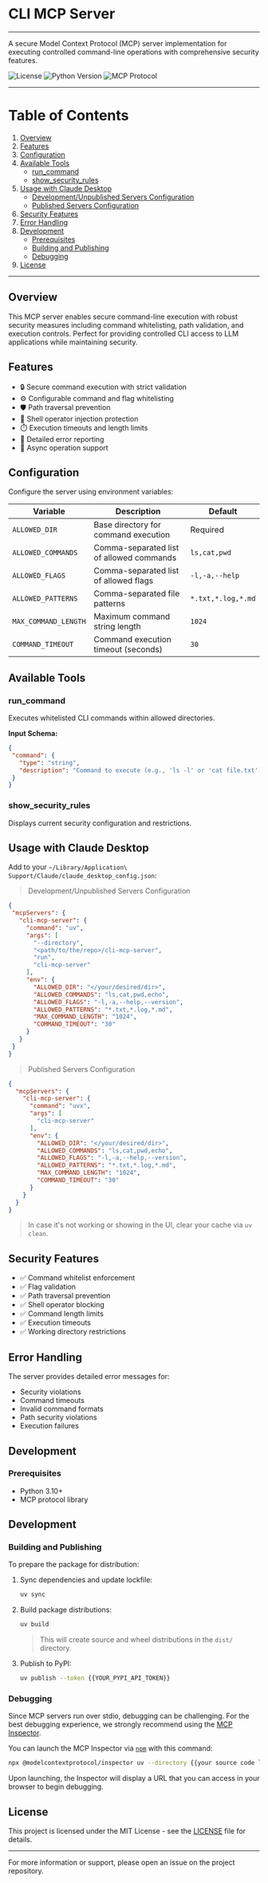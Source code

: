 # CLI MCP Server

---

A secure Model Context Protocol (MCP) server implementation for executing controlled command-line operations with
comprehensive security
features.

![License](https://img.shields.io/badge/license-MIT-blue.svg)
![Python Version](https://img.shields.io/badge/python-3.10%2B-blue)
![MCP Protocol](https://img.shields.io/badge/MCP-Compatible-green)

---

# Table of Contents

1. [Overview](#overview)
2. [Features](#features)
3. [Configuration](#configuration)
4. [Available Tools](#available-tools)
    - [run_command](#run_command)
    - [show_security_rules](#show_security_rules)
5. [Usage with Claude Desktop](#usage-with-claude-desktop)
    - [Development/Unpublished Servers Configuration](#developmentunpublished-servers-configuration)
    - [Published Servers Configuration](#published-servers-configuration)
6. [Security Features](#security-features)
7. [Error Handling](#error-handling)
8. [Development](#development)
    - [Prerequisites](#prerequisites)
    - [Building and Publishing](#building-and-publishing)
    - [Debugging](#debugging)
9. [License](#license)

---

## Overview

This MCP server enables secure command-line execution with robust security measures including command whitelisting, path
validation, and
execution controls. Perfect for providing controlled CLI access to LLM applications while maintaining security.

## Features

- 🔒 Secure command execution with strict validation
- ⚙️ Configurable command and flag whitelisting
- 🛡️ Path traversal prevention
- 🚫 Shell operator injection protection
- ⏱️ Execution timeouts and length limits
- 📝 Detailed error reporting
- 🔄 Async operation support

## Configuration

Configure the server using environment variables:

| Variable             | Description                              | Default            |
 |----------------------|------------------------------------------|--------------------|
| `ALLOWED_DIR`        | Base directory for command execution     | Required           |
| `ALLOWED_COMMANDS`   | Comma-separated list of allowed commands | `ls,cat,pwd`       |
| `ALLOWED_FLAGS`      | Comma-separated list of allowed flags    | `-l,-a,--help`     |
| `ALLOWED_PATTERNS`   | Comma-separated file patterns            | `*.txt,*.log,*.md` |
| `MAX_COMMAND_LENGTH` | Maximum command string length            | `1024`             |
| `COMMAND_TIMEOUT`    | Command execution timeout (seconds)      | `30`               |

## Available Tools

### run_command

Executes whitelisted CLI commands within allowed directories.

**Input Schema:**

 ```json
 {
  "command": {
    "type": "string",
    "description": "Command to execute (e.g., 'ls -l' or 'cat file.txt')"
  }
}
 ```

### show_security_rules

Displays current security configuration and restrictions.

## Usage with Claude Desktop

Add to your `~/Library/Application\ Support/Claude/claude_desktop_config.json`:

> Development/Unpublished Servers Configuration

 ```json
{
  "mcpServers": {
    "cli-mcp-server": {
      "command": "uv",
      "args": [
        "--directory",
        "<path/to/the/repo>/cli-mcp-server",
        "run",
        "cli-mcp-server"
      ],
      "env": {
        "ALLOWED_DIR": "</your/desired/dir>",
        "ALLOWED_COMMANDS": "ls,cat,pwd,echo",
        "ALLOWED_FLAGS": "-l,-a,--help,--version",
        "ALLOWED_PATTERNS": "*.txt,*.log,*.md",
        "MAX_COMMAND_LENGTH": "1024",
        "COMMAND_TIMEOUT": "30"
      }
    }
  }
}
 ```

> Published Servers Configuration

```json
{
  "mcpServers": {
    "cli-mcp-server": {
      "command": "uvx",
      "args": [
        "cli-mcp-server"
      ],
      "env": {
        "ALLOWED_DIR": "</your/desired/dir>",
        "ALLOWED_COMMANDS": "ls,cat,pwd,echo",
        "ALLOWED_FLAGS": "-l,-a,--help,--version",
        "ALLOWED_PATTERNS": "*.txt,*.log,*.md",
        "MAX_COMMAND_LENGTH": "1024",
        "COMMAND_TIMEOUT": "30"
      }
    }
  }
}
```
> In case it's not working or showing in the UI, clear your cache via `uv clean`.

## Security Features

- ✅ Command whitelist enforcement
- ✅ Flag validation
- ✅ Path traversal prevention
- ✅ Shell operator blocking
- ✅ Command length limits
- ✅ Execution timeouts
- ✅ Working directory restrictions

## Error Handling

The server provides detailed error messages for:

- Security violations
- Command timeouts
- Invalid command formats
- Path security violations
- Execution failures

## Development

### Prerequisites

- Python 3.10+
- MCP protocol library

## Development

### Building and Publishing

To prepare the package for distribution:

1. Sync dependencies and update lockfile:
    ```bash
    uv sync
    ```

2. Build package distributions:
    ```bash
    uv build
    ```

   > This will create source and wheel distributions in the `dist/` directory.

3. Publish to PyPI:
   ```bash
   uv publish --token {{YOUR_PYPI_API_TOKEN}}
   ```

### Debugging

Since MCP servers run over stdio, debugging can be challenging. For the best debugging
experience, we strongly recommend using the [MCP Inspector](https://github.com/modelcontextprotocol/inspector).

You can launch the MCP Inspector via [`npm`](https://docs.npmjs.com/downloading-and-installing-node-js-and-npm) with
this command:

```bash
npx @modelcontextprotocol/inspector uv --directory {{your source code local directory}}/cli-mcp-server run cli-mcp-server
```

Upon launching, the Inspector will display a URL that you can access in your browser to begin debugging.

## License

This project is licensed under the MIT License - see the [LICENSE](LICENSE) file for details.

 ---

For more information or support, please open an issue on the project repository.
